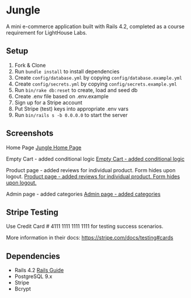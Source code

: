 # Jungle

A mini e-commerce application built with Rails 4.2, completed as a course requirement for LightHouse Labs.


## Setup

1. Fork & Clone
2. Run `bundle install` to install dependencies
3. Create `config/database.yml` by copying `config/database.example.yml`
4. Create `config/secrets.yml` by copying `config/secrets.example.yml`
5. Run `bin/rake db:reset` to create, load and seed db
6. Create .env file based on .env.example
7. Sign up for a Stripe account
8. Put Stripe (test) keys into appropriate .env vars
9. Run `bin/rails s -b 0.0.0.0` to start the server

## Screenshots

Home Page
[Jungle Home Page](https://github.com/derrickpersson/jungle-rails/blob/master/public/screenshots/Jungle_home_page.png?raw=true)

Empty Cart - added conditional logic
[Empty Cart - added conditional logic](https://github.com/derrickpersson/jungle-rails/blob/master/public/screenshots/Jungle_empty_cart.png?raw=true)

Product page - added reviews for individual product. Form hides upon logout.
[Product page - added reviews for individual product. Form hides upon logout.](https://github.com/derrickpersson/jungle-rails/blob/master/public/screenshots/Jungle_product_page.png?raw=true)

Admin page - added categories
[Admin page - added categories](https://github.com/derrickpersson/jungle-rails/blob/master/public/screenshots/Jungle_add_category_page.png?raw=true)


## Stripe Testing

Use Credit Card # 4111 1111 1111 1111 for testing success scenarios.

More information in their docs: <https://stripe.com/docs/testing#cards>

## Dependencies

* Rails 4.2 [Rails Guide](http://guides.rubyonrails.org/v4.2/)
* PostgreSQL 9.x
* Stripe
* Bcrypt
